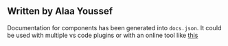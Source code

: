 ## Written by Alaa Youssef

Documentation for components has been generated into `docs.json`. It could be used with multiple vs code plugins
or with an online tool like [this](https://jsongrid.com/json-grid)
